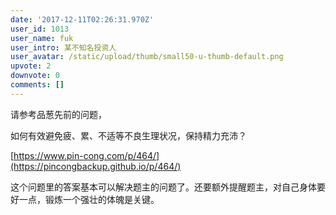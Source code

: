 ```yaml
---
date: '2017-12-11T02:26:31.970Z'
user_id: 1013
user_name: fuk
user_intro: 某不知名投资人
user_avatar: /static/upload/thumb/small50-u-thumb-default.png
upvote: 2
downvote: 0
comments: []
---
```


请参考品葱先前的问题，

如何有效避免疲、累、不适等不良生理状况，保持精力充沛？  

[https://www.pin-cong.com/p/464/](https://pincongbackup.github.io/p/464/)

这个问题里的答案基本可以解决题主的问题了。还要额外提醒题主，对自己身体要好一点，锻炼一个强壮的体魄是关键。
